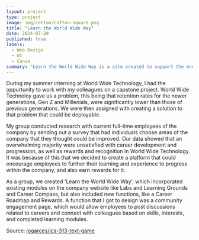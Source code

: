 ```yaml
---
layout: project
type: project
image: img/cotton/cotton-square.png
title: "Learn the World Wide Way"
date: 2024-07-20
published: true
labels:
  - Web Design
  - UI
  - Canva
summary: "Learn the World Wide Way is a site created to support the endeavors and career progression of employees in order to increase employee retention at World Wide Technology."
---
```


During my summer interning at World Wide Technology, I had the oppurtunity to work with my colleagues on a capstone project. World Wide Technoloy gave us a problem, this being that retention rates for the newer generations, Gen Z and Millenials, were significantly lower than those of previous generations. We were then assigned with creating a solution to that problem that could be deployable.

My group conducted research with current full-time employees of the company by sending out a survey that had individuals choose areas of the company that they thought could be improved. Our data showed that an overwhelming majority were unsatisfied with career development and progression, as well as rewards and recognition in World Wide Technology. It was because of this that we decided to create a platform that could encourage employees to further their learning and experience to progress within the company, and also earn rewards for it.

As a group, we created 'Learn the World Wide Way', which incorporated existing modules on the company website like Labs and Learning Grounds and Career Compass, but also included new functions, like a Career Roadmap and Rewards. A function that I got to design was a community engagement page, which would allow employees to post discussions related to careers and connect with colleagues based on skills, interests, and completed learning modules. 

Source: <a href="https://github.com/jogarces/ics-313-text-game"><i class="large github icon "></i>jogarces/ics-313-text-game</a>
